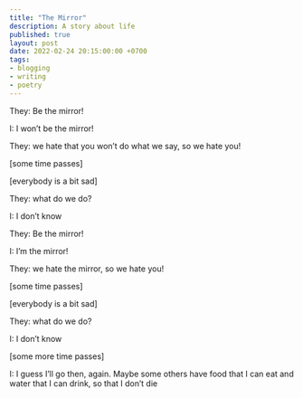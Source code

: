```yaml
---
title: "The Mirror"
description: A story about life
published: true
layout: post
date: 2022-02-24 20:15:00:00 +0700
tags:
- blogging
- writing
- poetry
--- 
```

They: Be the mirror!

I: I won’t be the mirror!

They: we hate that you won’t do what we say, so we hate you!

[some time passes]

[everybody is a bit sad]

They: what do we do?

I: I don’t know


They: Be the mirror!

I: I’m the mirror!

They: we hate the mirror, so we hate you!

[some time passes]

[everybody is a bit sad]

They: what do we do?

I: I don’t know

[some more time passes]

I: I guess I’ll go then, again. Maybe some others have food that I can eat and water that I can drink, so that I don’t die